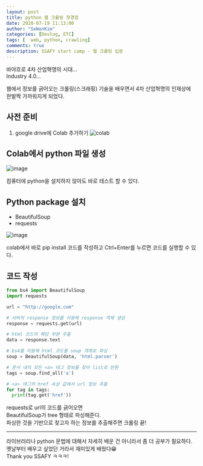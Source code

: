 ```yaml
---
layout: post
title: python 웹 크롤링 첫경험
date: 2020-07-19 11:13:00
author: "SeWonKim"
categories: [Devlog, ETC]
tags: [  web, python, crawling]
comments: true
description: SSAFY start camp - 웹 크롤링 입문
---
```


바야흐로 4차 산업혁명의 시대...      
Industry 4.0...

웹에서 정보를 긁어오는 크롤링(스크래핑) 기술을 배우면서 4차 산업혁명의 인재상에 한발짝 가까워지게 되었다.


## 사전 준비
1. google drive에 Colab 추가하기
![colab](https://user-images.githubusercontent.com/30452963/87865607-87ec6680-c9b2-11ea-87ef-8f702bc56100.png)

## Colab에서 python 파일 생성
![image](https://user-images.githubusercontent.com/30452963/87865776-0269b600-c9b4-11ea-8257-6d2bc378e0a2.png)

컴퓨터에 python을 설치하지 않아도 바로 테스트 할 수 있다.

## Python package 설치
- BeautifulSoup
- requests

![image](https://user-images.githubusercontent.com/30452963/87866326-56c46400-c9bb-11ea-9c0f-65ed27ed3d3b.png)

colab에서 바로 pip install 코드를 작성하고 Ctrl+Enter를 누르면 코드를 실행할 수 있다.

## 코드 작성
```python
from bs4 import BeautifulSoup
import requests

url = "http://google.com"

# 서버의 response 정보를 이용해 response 객체 생성
response = requests.get(url)

# html 코드의 해당 부분 추출
data = response.text

# bs4를 이용해 html 코드를 soup 객체로 파싱
soup = BeautifulSoup(data, 'html.parser')

# 문서 내의 모든 <a> 태그 정보를 찾아 list로 반환
tags = soup.find_all('a')

# <a> 태그의 href 속성 값에서 url 정보 추출
for tag in tags:
  print(tag.get('href'))
```

requests로 url의 코드를 긁어오면     
BeautifulSoup가 tree 형태로 파싱해준다.     
파싱한 것을 기반으로 찾고자 하는 정보를 추출해주면 크롤링 끝!

---

라이브러리나 python 문법에 대해서 자세히 배운 건 아니라서 좀 더 공부가 필요하다.     
옛날부터 배우고 싶었던 거라서 재미있게 배웠다😁      
Thank you SSAFY ㅋㅋㅋ!
